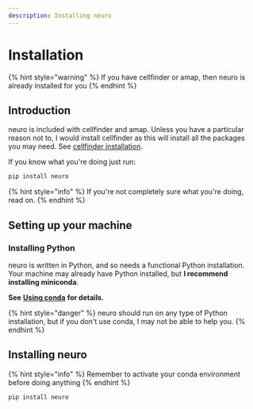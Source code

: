 ```yaml
---
description: Installing neuro
---
```


# Installation

{% hint style="warning" %}
If you have cellfinder or amap, then neuro is already installed for you
{% endhint %}

## Introduction

neuro is included with cellfinder and amap. Unless you have a particular reason not to, I would install cellfinder as this will install all the packages you may need. See [cellfinder installation](../installation/installation.md).

If you know what you're doing just run:

```bash
pip install neuro
```

{% hint style="info" %}
If you're not completely sure what you're doing, read on.
{% endhint %}

## Setting up your machine

### Installing Python

neuro is written in Python, and so needs a functional Python installation. Your machine may already have Python installed, but **I recommend installing miniconda**. 

**See** [**Using conda**](../installation/using-conda.md) **for details.** 

{% hint style="danger" %}
neuro should run on any type of Python installation, but if you don't use conda, I may not be able to help you.
{% endhint %}

## Installing neuro

{% hint style="info" %}
Remember to activate your conda environment before doing anything
{% endhint %}

```bash
pip install neuro
```

